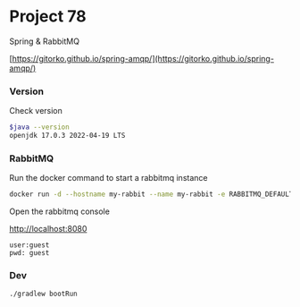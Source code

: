 # Project 78

Spring & RabbitMQ

[https://gitorko.github.io/spring-amqp/](https://gitorko.github.io/spring-amqp/)

### Version

Check version

```bash
$java --version
openjdk 17.0.3 2022-04-19 LTS
```

### RabbitMQ

Run the docker command to start a rabbitmq instance

```bash
docker run -d --hostname my-rabbit --name my-rabbit -e RABBITMQ_DEFAULT_USER=guest -e RABBITMQ_DEFAULT_PASS=guest -p 8080:15672 -p 5672:5672 rabbitmq:3-management
```

Open the rabbitmq console

[http://localhost:8080](http://localhost:8080)

```
user:guest
pwd: guest
```

### Dev

```bash
./gradlew bootRun
```
